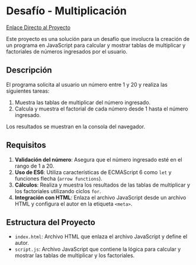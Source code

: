 # Desafío - Multiplicación

[Enlace Directo al Proyecto](https://desafio-multiplicacion.vercel.app/)

Este proyecto es una solución para un desafío que involucra la creación de un programa en JavaScript para calcular y mostrar tablas de multiplicar y factoriales de números ingresados por el usuario. 

## Descripción

El programa solicita al usuario un número entre 1 y 20 y realiza las siguientes tareas:

1. Muestra las tablas de multiplicar del número ingresado.
2. Calcula y muestra el factorial de cada número desde 1 hasta el número ingresado.

Los resultados se muestran en la consola del navegador.

## Requisitos

1. **Validación del número**: Asegura que el número ingresado esté en el rango de 1 a 20.
2. **Uso de ES6**: Utiliza características de ECMAScript 6 como `let` y funciones flecha (`arrow functions`).
3. **Cálculos**: Realiza y muestra los resultados de las tablas de multiplicar y los factoriales utilizando ciclos `for`.
4. **Integración con HTML**: Enlaza el archivo JavaScript desde un archivo HTML y configura el autor en la etiqueta `<meta>`.

## Estructura del Proyecto

- `index.html`: Archivo HTML que enlaza el archivo JavaScript y define el autor.
- `script.js`: Archivo JavaScript que contiene la lógica para calcular y mostrar las tablas de multiplicar y los factoriales.


